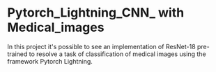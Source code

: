 # Pytorch_Lightning_CNN_ with Medical_images

In this project it's possible to see an implementation of ResNet-18 pre-trained to resolve a task of classification of medical images using the framework Pytorch Lightning.
